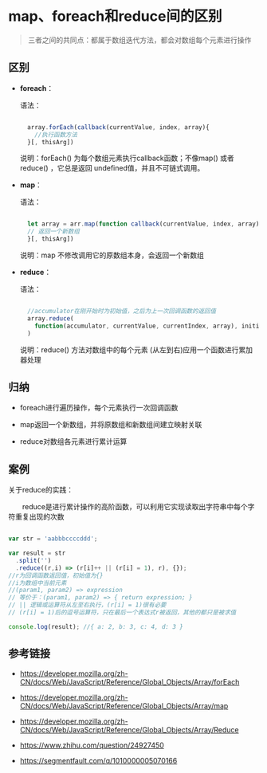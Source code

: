 #  map、foreach和reduce间的区别

> 三者之间的共同点：都属于数组迭代方法，都会对数组每个元素进行操作

## 区别

- **foreach**：

  语法：

  ```javascript

    array.forEach(callback(currentValue, index, array){
      //执行函数方法
    }[, thisArg])

  ```

  说明：forEach() 为每个数组元素执行callback函数；不像map() 或者reduce() ，它总是返回 undefined值，并且不可链式调用。

- **map**：

  语法：

  ```javascript

    let array = arr.map(function callback(currentValue, index, array) {
    // 返回一个新数组
    }[, thisArg])

  ```

  说明：map 不修改调用它的原数组本身，会返回一个新数组

- **reduce**：

  语法：

  ```javascript

    //accumulator在刚开始时为初始值，之后为上一次回调函数的返回值
    array.reduce(
      function(accumulator, currentValue, currentIndex, array), initialValue
    )

  ```

  说明：reduce() 方法对数组中的每个元素 (从左到右)应用一个函数进行累加器处理

## 归纳

- foreach进行遍历操作，每个元素执行一次回调函数

- map返回一个新数组，并将原数组和新数组间建立映射关联

- reduce对数组各元素进行累计运算

## 案例

关于reduce的实践：

&emsp;&emsp;reduce是进行累计操作的高阶函数，可以利用它实现读取出字符串中每个字符重复出现的次数

```javascript

var str = 'aabbbccccddd';

var result = str
  .split('')
  .reduce((r,i) => (r[i]++ || (r[i] = 1), r), {});
//r为回调函数返回值，初始值为{}
//i为数组中当前元素
//(param1, param2) => expression
// 等价于：(param1, param2) => { return expression; }
// || 逻辑或运算符从左至右执行，(r[i] = 1)很有必要
// (r[i] = 1)后的逗号运算符，只在最后一个表达式r被返回，其他的都只是被求值

console.log(result); //{ a: 2, b: 3, c: 4, d: 3 }

```

## 参考链接

- https://developer.mozilla.org/zh-CN/docs/Web/JavaScript/Reference/Global_Objects/Array/forEach

- https://developer.mozilla.org/zh-CN/docs/Web/JavaScript/Reference/Global_Objects/Array/map

- https://developer.mozilla.org/zh-CN/docs/Web/JavaScript/Reference/Global_Objects/Array/Reduce

- https://www.zhihu.com/question/24927450

- https://segmentfault.com/q/1010000005070166
